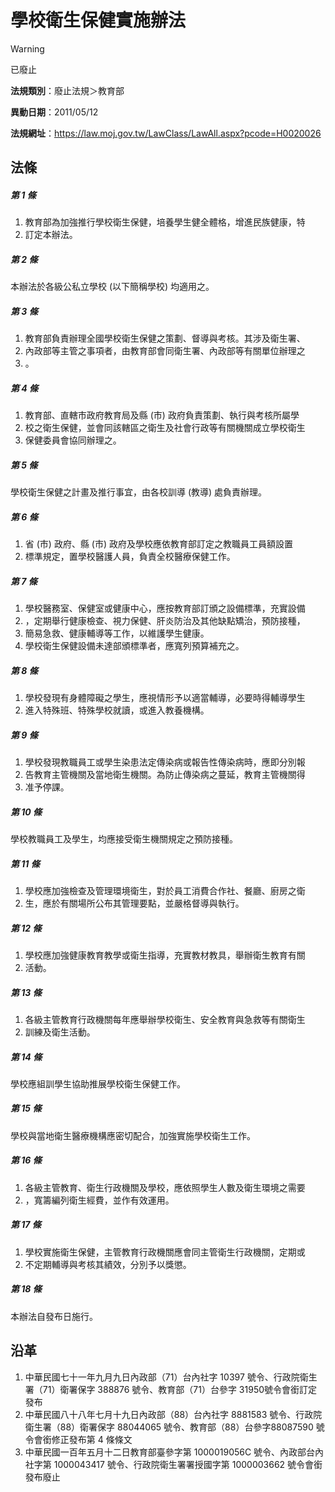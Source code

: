 # 學校衛生保健實施辦法


> [!WARNING]
> 已廢止


**法規類別**：廢止法規＞教育部

**異動日期**：2011/05/12  

**法規網址**：https://law.moj.gov.tw/LawClass/LawAll.aspx?pcode=H0020026



## 法條
##### 第 1 條
1. 教育部為加強推行學校衛生保健，培養學生健全體格，增進民族健康，特
1. 訂定本辦法。

##### 第 2 條
本辦法於各級公私立學校 (以下簡稱學校) 均適用之。

##### 第 3 條
1. 教育部負責辦理全國學校衛生保健之策劃、督導與考核。其涉及衛生署、
1. 內政部等主管之事項者，由教育部會同衛生署、內政部等有關單位辦理之
1. 。

##### 第 4 條
1. 教育部、直轄市政府教育局及縣 (市) 政府負責策劃、執行與考核所屬學
1. 校之衛生保健，並會同該轄區之衛生及社會行政等有關機關成立學校衛生
1. 保健委員會協同辦理之。

##### 第 5 條
學校衛生保健之計畫及推行事宜，由各校訓導 (教導) 處負責辦理。

##### 第 6 條
1. 省 (市) 政府、縣 (市) 政府及學校應依教育部訂定之教職員工員額設置
1. 標準規定，置學校醫護人員，負責全校醫療保健工作。

##### 第 7 條
1. 學校醫務室、保健室或健康中心，應按教育部訂頒之設備標準，充實設備
1. ，定期舉行健康檢查、視力保健、肝炎防治及其他缺點矯治，預防接種，
1. 簡易急救、健康輔導等工作，以維護學生健康。
1. 學校衛生保健設備未達部頒標準者，應寬列預算補充之。

##### 第 8 條
1. 學校發現有身體障礙之學生，應視情形予以適當輔導，必要時得輔導學生
1. 進入特殊班、特殊學校就讀，或進入教養機構。

##### 第 9 條
1. 學校發現教職員工或學生染患法定傳染病或報告性傳染病時，應即分別報
1. 告教育主管機關及當地衛生機關。為防止傳染病之蔓延，教育主管機關得
1. 准予停課。

##### 第 10 條
學校教職員工及學生，均應接受衛生機關規定之預防接種。

##### 第 11 條
1. 學校應加強檢查及管理環境衛生，對於員工消費合作社、餐廳、廚房之衛
1. 生，應於有關場所公布其管理要點，並嚴格督導與執行。

##### 第 12 條
1. 學校應加強健康教育教學或衛生指導，充實教材教具，舉辦衛生教育有關
1. 活動。

##### 第 13 條
1. 各級主管教育行政機關每年應舉辦學校衛生、安全教育與急救等有關衛生
1. 訓練及衛生活動。

##### 第 14 條
學校應組訓學生協助推展學校衛生保健工作。

##### 第 15 條
學校與當地衛生醫療機構應密切配合，加強實施學校衛生工作。

##### 第 16 條
1. 各級主管教育、衛生行政機關及學校，應依照學生人數及衛生環境之需要
1. ，寬籌編列衛生經費，並作有效運用。

##### 第 17 條
1. 學校實施衛生保健，主管教育行政機關應會同主管衛生行政機關，定期或
1. 不定期輔導與考核其績效，分別予以獎懲。

##### 第 18 條
本辦法自發布日施行。

## 沿革
1. 中華民國七十一年九月九日內政部（71）台內社字 10397 號令、行政院衛生署（71）衛署保字 388876 號令、教育部（71）台參字 31950號令會銜訂定發布
1. 中華民國八十八年七月十九日內政部（88）台內社字 8881583  號令、行政院衛生署（88）衛署保字 88044065 號令、教育部（88）台參字88087590  號令會銜修正發布第 4  條條文
1. 中華民國一百年五月十二日教育部臺參字第 1000019056C  號令、內政部台內社字第 1000043417 號令、行政院衛生署署授國字第 1000003662 號令會銜發布廢止
